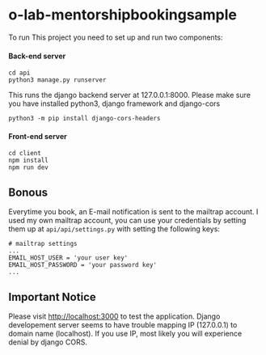 # o-lab-mentorshipbookingsample

To run This project you need to set up and run two components:
#### Back-end server
```
cd api
python3 manage.py runserver
```
This runs the django backend server at 127.0.0.1:8000.
Please make sure you have installed python3, django framework and django-cors
```
python3 -m pip install django-cors-headers
```

#### Front-end server
```
cd client
npm install
npm run dev
```

## Bonous
Everytime you book, an E-mail notification is sent to the mailtrap account.
I used my own mailtrap account, you can use your credentials by setting them up at `api/api/settings.py` with setting the following keys:

```
# mailtrap settings
...
EMAIL_HOST_USER = 'your user key'  
EMAIL_HOST_PASSWORD = 'your password key'  
...
```

## Important Notice
Please visit [http://localhost:3000](http://localhost:3000) to test the application. Django developement server seems to have trouble mapping IP (127.0.0.1) to domain name (localhost). If you use IP, most likely you will experience denial by django CORS.